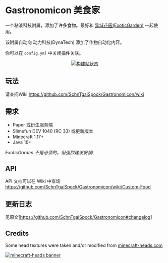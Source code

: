 # Gastronomicon 美食家

一个粘液科技附属，添加了许多食物。最好和 [异域花园(ExoticGarden)](https://github.com/TheBusyBiscuit/ExoticGarden) 一起使用。

该附属自动向 动力科技(DynaTech) 添加了作物自动化内容。

你可以在 `config.yml` 中关闭插件关联。

<p align="center">
  <a href="https://builds.guizhanss.net/SlimefunGuguProject/Gastronomicon/master/">
    <img src="https://builds.guizhanss.net/f/SlimefunGuguProject/Gastronomicon/master/badge.svg" alt="构建站状态"/>
  </a>
</p>

## 玩法

请查阅Wiki <https://github.com/SchnTgaiSpock/Gastronomicon/wiki>

## 需求

- Paper 或衍生服务端
- Slimefun DEV 1040 (RC 33) 或更新版本
- Minecraft 1.17+
- Java 16+

*ExoticGarden 不是必须的，但强烈建议安装!*

## API

API 文档可以在 Wiki 中查询 <https://github.com/SchnTgaiSpock/Gastronomicon/wiki/Custom-Food>

## 更新日志

见原文[https://github.com/SchnTgaiSpock/Gastronomicon#changelog]

## Credits

Some head textures were taken and/or modified from [minecraft-heads.com](https://minecraft-heads.com/)

[![minecraft-heads banner](https://minecraft-heads.com/images/banners/minecraft-heads_fullbanner_468x60.png)](https://minecraft-heads.com/)
